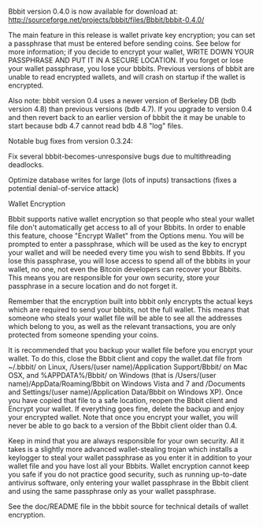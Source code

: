 Bbbit version 0.4.0 is now available for download at:
http://sourceforge.net/projects/bbbit/files/Bbbit/bbbit-0.4.0/

The main feature in this release is wallet private key encryption;
you can set a passphrase that must be entered before sending coins.
See below for more information; if you decide to encrypt your wallet,
WRITE DOWN YOUR PASSPHRASE AND PUT IT IN A SECURE LOCATION. If you
forget or lose your wallet passphrase, you lose your bbbits.
Previous versions of bbbit are unable to read encrypted wallets,
and will crash on startup if the wallet is encrypted.

Also note: bbbit version 0.4 uses a newer version of Berkeley DB
(bdb version 4.8) than previous versions (bdb 4.7). If you upgrade
to version 0.4 and then revert back to an earlier version of bbbit
the it may be unable to start because bdb 4.7 cannot read bdb 4.8
"log" files.


Notable bug fixes from version 0.3.24:

Fix several bbbit-becomes-unresponsive bugs due to multithreading
deadlocks.

Optimize database writes for large (lots of inputs) transactions
(fixes a potential denial-of-service attack)


Wallet Encryption

Bbbit supports native wallet encryption so that people who steal your
wallet file don't automatically get access to all of your Bbbits.
In order to enable this feature, choose "Encrypt Wallet" from the
Options menu.  You will be prompted to enter a passphrase, which
will be used as the key to encrypt your wallet and will be needed
every time you wish to send Bbbits.  If you lose this passphrase,
you will lose access to spend all of the bbbits in your wallet,
no one, not even the Bitcoin developers can recover your Bbbits.
This means you are responsible for your own security, store your
passphrase in a secure location and do not forget it.

Remember that the encryption built into bbbit only encrypts the
actual keys which are required to send your bbbits, not the full
wallet.  This means that someone who steals your wallet file will
be able to see all the addresses which belong to you, as well as the
relevant transactions, you are only protected from someone spending
your coins.

It is recommended that you backup your wallet file before you
encrypt your wallet.  To do this, close the Bbbit client and
copy the wallet.dat file from ~/.bbbit/ on Linux, /Users/(user
name)/Application Support/Bbbit/ on Mac OSX, and %APPDATA%/Bbbit/
on Windows (that is /Users/(user name)/AppData/Roaming/Bbbit on
Windows Vista and 7 and /Documents and Settings/(user name)/Application
Data/Bbbit on Windows XP).  Once you have copied that file to a
safe location, reopen the Bbbit client and Encrypt your wallet.
If everything goes fine, delete the backup and enjoy your encrypted
wallet.  Note that once you encrypt your wallet, you will never be
able to go back to a version of the Bbbit client older than 0.4.

Keep in mind that you are always responsible for your own security.
All it takes is a slightly more advanced wallet-stealing trojan which
installs a keylogger to steal your wallet passphrase as you enter it
in addition to your wallet file and you have lost all your Bbbits.
Wallet encryption cannot keep you safe if you do not practice
good security, such as running up-to-date antivirus software, only
entering your wallet passphrase in the Bbbit client and using the
same passphrase only as your wallet passphrase.

See the doc/README file in the bbbit source for technical details
of wallet encryption.
